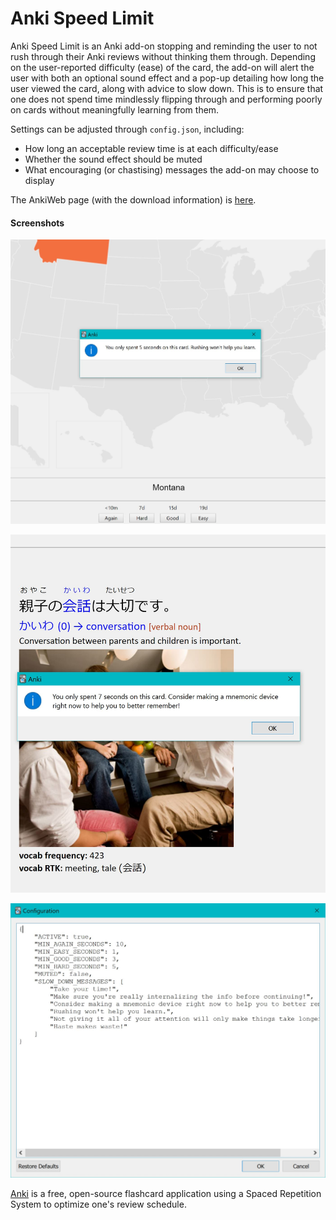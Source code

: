 # Anki Speed Limit
Anki Speed Limit is an Anki add-on stopping and reminding the user to not rush through their Anki reviews without thinking them through. Depending on the user-reported difficulty (ease) of the card, the add-on will alert the user with both an optional sound effect and a pop-up detailing how long the user viewed the card, along with advice to slow down. This is to ensure that one does not spend time mindlessly flipping through and performing poorly on cards without meaningfully learning from them.

Settings can be adjusted through `config.json`, including:
- How long an acceptable review time is at each difficulty/ease
- Whether the sound effect should be muted
- What encouraging (or chastising) messages the add-on may choose to display

The AnkiWeb page (with the download information) is [here](https://ankiweb.net/shared/info/395996975).

#### Screenshots
![Screenshot of pop-up message over Anki card, saying "You only spent 5 seconds on this card. Rushing won't help you learn."](./screenshots/screenshot1.JPG)

![Screenshot of pop-up message over Anki card, saying "You only spent 7 seconds on this card. Consider making a mnemonic device right now to help you remember better!"](./screenshots/screenshot2.JPG)

![Screenshot of configuration editor"](./screenshots/screenshot3.JPG)

[Anki](https://apps.ankiweb.net/) is a free, open-source flashcard application using a Spaced Repetition System to optimize one's review schedule.